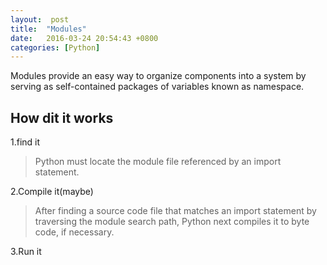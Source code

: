 ```yaml
---
layout:  post
title:  "Modules"
date:	2016-03-24 20:54:43 +0800
categories: [Python]
---
```


Modules provide an easy way to organize components into a system by serving as self-contained packages of variables known as namespace.

## How dit it works
1.find it
>Python must locate the module file referenced by an import statement.

2.Compile it(maybe)
>After finding a source code file that matches an import statement by traversing the module search path, Python next compiles it to byte code, if necessary.

3.Run it

